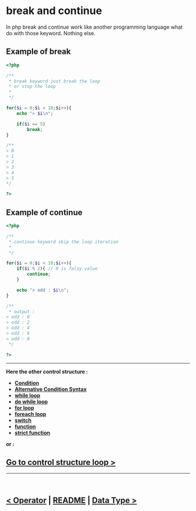 break and continue
===================
In php break and continue work like another programming language what do with those keyword. Nothing else.

## Example of break
```php
<?php

/**
 * break keyword just break the loop
 * or stop the loop
 * 
 */

for($i = 0;$i < 10;$i++){
    echo "> $i\n";

    if($i == 5)
        break;
}

/**
> 0
> 1
> 2
> 3
> 4
> 5 
*/

?>
```

## Example of continue

```php
<?php

/**
 * continue keyword skip the loop iteration
 * 
 */

for($i = 0;$i < 10;$i++){
    if($i % 2){ // 0 is falsy value
        continue;
    }

    echo "> odd : $i\n";
}

/**
 * output : 
> odd : 0
> odd : 2
> odd : 4
> odd : 6
> odd : 8
 */

?>
```

<hr />

**Here the other control structure :**

- **[Condition](./00.condition.md)**
- **[Alternative Condition Syntax](./01.aleternative_condition_syntax.md)**
- **[while loop](./02.while_loop.md)**
- **[do while loop](./03.do_while_loop.md)**
- **[for loop](./04.for_loop.md)**
- **[foreach loop](./05.foreach_loop.md)**
- **[switch](./07.switch.md)**
- **[function](./08.function.md)**
- **[strict function](./09.strict_function.md)**

**or :**

[Go to control structure loop >](./../03.control_structure.md)
-----------------------------------------------------------

<hr />
<br />

[< Operator](./../02.operator.md) | [README](./../README.md) | [Data Type >](./../04.data_type.md)
----